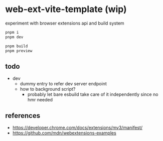 # web-ext-vite-template (wip)

experiment with browser extensions api and build system

```sh
pnpm i
pnpm dev

pnpm build
pnpm preview
```

## todo

- dev
  - dummy entry to refer dev server endpoint
  - how to background script?
    - probably let bare esbuild take care of it independently since no hmr needed

## references

- https://developer.chrome.com/docs/extensions/mv3/manifest/
- https://github.com/mdn/webextensions-examples
